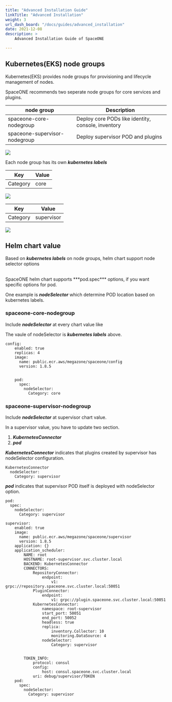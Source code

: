 ```yaml
---
title: "Advanced Installation Guide"
linkTitle: "Advanced Installation"
weight: 3
url_dash_board: "/docs/guides/advanced_installation" 
date: 2021-12-08
description: >
    Advanced Installation Guide of SpaceONE

---
```


## Kubernetes(EKS) node groups

Kubernetes(EKS) provides node groups for provisioning and lifecycle management of nodes.

SpaceONE recommends two seperate node groups for core services and plugins.

| node group | Description |
| ---        | ---         |
| spaceone-core-nodegroup | Deploy core PODs like identity, console, inventory |
| spaceone-supervisor-nodegroup | Deploy supervisor POD and plugins            |

![](/ko/docs/setup-operation/advanced_installation/img/spaceone-node-groups.png)

Each node group has its own ***kubernetes labels***

| Key | Value |
| --- | ---   |
| Category | core |

![](/ko/docs/setup-operation/advanced_installation/img/spaceone-core-nodegroup.png)

| Key | Value |
| --- | ---   |
| Category | supervisor |

![](/ko/docs/setup-operation/advanced_installation/img/spaceone-supervisor-nodegroup.png)

## Helm chart value

Based on ***kubernetes labels*** on node groups, helm chart support node selector options

</br>
SpaceONE helm chart supports ***pod.spec*** options, if you want specific options for pod.

One example is ***nodeSelector*** which determine POD location based on kubernetes labels.

### spaceone-core-nodegroup

Include ***nodeSelector*** at every chart value like

The vaule of nodeSelector is ***kubernetes labels*** above.
~~~
config:
    enabled: true
    replicas: 4
    image:
      name: public.ecr.aws/megazone/spaceone/config
      version: 1.8.5


    pod:
      spec:
        nodeSelector:
          Category: core

~~~

### spaceone-supervisor-nodegroup

Include ***nodeSelector*** at supervisor chart value.

In a supervisor value, you have to update two section.

1. ***KubernetesConnector***
2. ***pod***

***KubernetesConnector*** indicates that plugins created by supervisor has nodeSelector configuration.

~~~
KubernetesConnector
  nodeSelector:
    Category: supervisor
~~~

***pod*** indicates that supervisor POD itself is deployed with nodeSelector option.

~~~
pod:
  spec:
    nodeSelector:
      Category: supervisor
~~~

~~~
supervisor:
    enabled: true
    image:
      name: public.ecr.aws/megazone/spaceone/supervisor
      version: 1.8.5
    application: {}
    application_scheduler:
        NAME: root
        HOSTNAME: root-supervisor.svc.cluster.local
        BACKEND: KubernetesConnector
        CONNECTORS:
            RepositoryConnector:
                endpoint:
                    v1: grpc://repository.spaceone.svc.cluster.local:50051
            PluginConnector:
                endpoint:
                    v1: grpc://plugin.spaceone.svc.cluster.local:50051
            KubernetesConnector:
                namespace: root-supervisor
                start_port: 50051
                end_port: 50052
                headless: true
                replica:
                    inventory.Collector: 10
                    monitoring.DataSource: 4
                nodeSelector:
                    Category: supervisor


        TOKEN_INFO:
            protocol: consul
            config:
                host: consul.spaceone.svc.cluster.local
            uri: debug/supervisor/TOKEN
    pod:
      spec:
        nodeSelector:
          Category: supervisor

~~~


